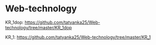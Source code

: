 # Web-technology

KR_1dop: https://github.com/tatyanka25/Web-technology/tree/master/KR_1dop

KR_1:  https://github.com/tatyanka25/Web-technology/tree/master/KR_1
